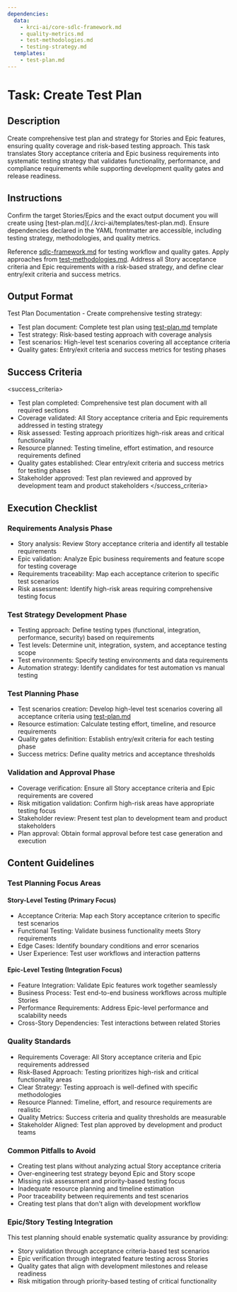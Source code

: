 ```yaml
---
dependencies:
  data:
    - krci-ai/core-sdlc-framework.md
    - quality-metrics.md
    - test-methodologies.md
    - testing-strategy.md
  templates:
    - test-plan.md
---
```


# Task: Create Test Plan

## Description

Create comprehensive test plan and strategy for Stories and Epic features, ensuring quality coverage and risk-based testing approach. This task translates Story acceptance criteria and Epic business requirements into systematic testing strategy that validates functionality, performance, and compliance requirements while supporting development quality gates and release readiness.

## Instructions

<instructions>
Confirm the target Stories/Epics and the exact output document you will create using [test-plan.md](./.krci-ai/templates/test-plan.md). Ensure dependencies declared in the YAML frontmatter are accessible, including testing strategy, methodologies, and quality metrics.

Reference [sdlc-framework.md](./.krci-ai/data/krci-ai/core-sdlc-framework.md) for testing workflow and quality gates. Apply approaches from [test-methodologies.md](./.krci-ai/data/test-methodologies.md). Address all Story acceptance criteria and Epic requirements with a risk-based strategy, and define clear entry/exit criteria and success metrics.
</instructions>

## Output Format

Test Plan Documentation - Create comprehensive testing strategy:

- Test plan document: Complete test plan using [test-plan.md](./.krci-ai/templates/test-plan.md) template
- Test strategy: Risk-based testing approach with coverage analysis
- Test scenarios: High-level test scenarios covering all acceptance criteria
- Quality gates: Entry/exit criteria and success metrics for testing phases

## Success Criteria

<success_criteria>
- Test plan completed: Comprehensive test plan document with all required sections
- Coverage validated: All Story acceptance criteria and Epic requirements addressed in testing strategy
- Risk assessed: Testing approach prioritizes high-risk areas and critical functionality
- Resource planned: Testing timeline, effort estimation, and resource requirements defined
- Quality gates established: Clear entry/exit criteria and success metrics for testing phases
- Stakeholder approved: Test plan reviewed and approved by development team and product stakeholders
</success_criteria>

## Execution Checklist

### Requirements Analysis Phase

- Story analysis: Review Story acceptance criteria and identify all testable requirements
- Epic validation: Analyze Epic business requirements and feature scope for testing coverage
- Requirements traceability: Map each acceptance criterion to specific test scenarios
- Risk assessment: Identify high-risk areas requiring comprehensive testing focus

### Test Strategy Development Phase

- Testing approach: Define testing types (functional, integration, performance, security) based on requirements
- Test levels: Determine unit, integration, system, and acceptance testing scope
- Test environments: Specify testing environments and data requirements
- Automation strategy: Identify candidates for test automation vs manual testing

### Test Planning Phase

- Test scenarios creation: Develop high-level test scenarios covering all acceptance criteria using [test-plan.md](./.krci-ai/templates/test-plan.md)
- Resource estimation: Calculate testing effort, timeline, and resource requirements
- Quality gates definition: Establish entry/exit criteria for each testing phase
- Success metrics: Define quality metrics and acceptance thresholds

### Validation and Approval Phase

- Coverage verification: Ensure all Story acceptance criteria and Epic requirements are covered
- Risk mitigation validation: Confirm high-risk areas have appropriate testing focus
- Stakeholder review: Present test plan to development team and product stakeholders
- Plan approval: Obtain formal approval before test case generation and execution

## Content Guidelines

### Test Planning Focus Areas

#### Story-Level Testing (Primary Focus)

- Acceptance Criteria: Map each Story acceptance criterion to specific test scenarios
- Functional Testing: Validate business functionality meets Story requirements
- Edge Cases: Identify boundary conditions and error scenarios
- User Experience: Test user workflows and interaction patterns

#### Epic-Level Testing (Integration Focus)

- Feature Integration: Validate Epic features work together seamlessly
- Business Process: Test end-to-end business workflows across multiple Stories
- Performance Requirements: Address Epic-level performance and scalability needs
- Cross-Story Dependencies: Test interactions between related Stories

### Quality Standards

- Requirements Coverage: All Story acceptance criteria and Epic requirements addressed
- Risk-Based Approach: Testing prioritizes high-risk and critical functionality areas
- Clear Strategy: Testing approach is well-defined with specific methodologies
- Resource Planned: Timeline, effort, and resource requirements are realistic
- Quality Metrics: Success criteria and quality thresholds are measurable
- Stakeholder Aligned: Test plan approved by development and product teams

### Common Pitfalls to Avoid

- Creating test plans without analyzing actual Story acceptance criteria
- Over-engineering test strategy beyond Epic and Story scope
- Missing risk assessment and priority-based testing focus
- Inadequate resource planning and timeline estimation
- Poor traceability between requirements and test scenarios
- Creating test plans that don't align with development workflow

### Epic/Story Testing Integration

This test planning should enable systematic quality assurance by providing:

- Story validation through acceptance criteria-based test scenarios
- Epic verification through integrated feature testing across Stories
- Quality gates that align with development milestones and release readiness
- Risk mitigation through priority-based testing of critical functionality
